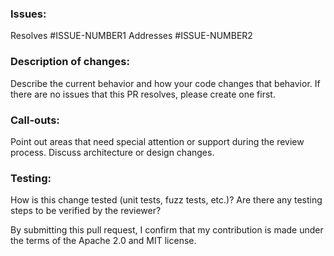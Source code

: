 ### Issues:

Resolves #ISSUE-NUMBER1
Addresses #ISSUE-NUMBER2

### Description of changes:

Describe the current behavior and how your code changes that behavior. If there are no issues that this PR resolves, please create one first.

### Call-outs:

Point out areas that need special attention or support during the review process. Discuss architecture or design changes.

### Testing:

How is this change tested (unit tests, fuzz tests, etc.)? Are there any testing steps to be verified by the reviewer?

By submitting this pull request, I confirm that my contribution is made under the terms of the Apache 2.0 and MIT license.
